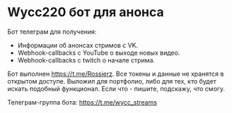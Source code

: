# Wycc220 бот для анонса

Бот телеграм для получения:
* Информации об анонсах стримов с VK.
* Webhook-callbacks с YouTube о выходе новых видео.
* Webhook-callbacks с twitch о начале стрима.

Бот выполнен https://t.me/Rossierz. Все токены и данные не хранятся в открытом доступе.
Выложил для портфолио, либо для тех, кто будет искать подобный функционал. Если что - пишите, подскажу, что смогу.

Телеграм-группа бота: https://t.me/wycc_streams
